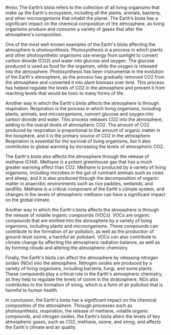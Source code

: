#misc
The Earth’s biota refers to the collection of all living organisms that make up the Earth's ecosystem, including all the plants, animals, bacteria, and other microorganisms that inhabit the planet. The Earth’s biota has a significant impact on the chemical composition of the atmosphere, as living organisms produce and consume a variety of gases that alter the atmosphere's composition.

One of the most well-known examples of the Earth's biota affecting the atmosphere is photosynthesis. Photosynthesis is a process in which plants and other photosynthetic organisms use energy from sunlight to convert carbon dioxide (CO2) and water into glucose and oxygen. The glucose produced is used as food for the organism, while the oxygen is released into the atmosphere. Photosynthesis has been instrumental in the evolution of the Earth's atmosphere, as the process has gradually removed CO2 from the atmosphere and converted it into plant biomass over time. This process has helped regulate the levels of CO2 in the atmosphere and prevent it from reaching levels that would be toxic to many forms of life.

Another way in which the Earth's biota affects the atmosphere is through respiration. Respiration is the process in which living organisms, including plants, animals, and microorganisms, convert glucose and oxygen into carbon dioxide and water. This process releases CO2 into the atmosphere, adding to the overall levels of atmospheric CO2. The amount of CO2 produced by respiration is proportional to the amount of organic matter in the biosphere, and it is the primary source of CO2 in the atmosphere. Respiration is essential for the survival of living organisms, but it also contributes to global warming by increasing the levels of atmospheric CO2.

The Earth's biota also affects the atmosphere through the release of methane (CH4). Methane is a potent greenhouse gas that has a much greater warming effect than CO2. Methane is produced by a variety of living organisms, including microbes in the gut of ruminant animals such as cows and sheep, and it is also produced through the decomposition of organic matter in anaerobic environments such as rice paddies, wetlands, and landfills. Methane is a critical component of the Earth's climate system, and changes in the levels of atmospheric methane can have a significant impact on the global climate.

Another way in which the Earth's biota affects the atmosphere is through the release of volatile organic compounds (VOCs). VOCs are organic compounds that are emitted into the atmosphere by a variety of living organisms, including plants and microorganisms. These compounds can contribute to the formation of air pollution, as well as the production of ground-level ozone, a harmful air pollutant. VOCs can also contribute to climate change by affecting the atmospheric radiation balance, as well as by forming clouds and altering the atmospheric chemistry.

Finally, the Earth's biota can affect the atmosphere by releasing nitrogen oxides (NOx) into the atmosphere. Nitrogen oxides are produced by a variety of living organisms, including bacteria, fungi, and some plants. These compounds play a critical role in the Earth's atmospheric chemistry, as they help to regulate the levels of ozone in the stratosphere. NOx also contributes to the formation of smog, which is a form of air pollution that is harmful to human health.

In conclusion, the Earth's biota has a significant impact on the chemical composition of the atmosphere. Through processes such as photosynthesis, respiration, the release of methane, volatile organic compounds, and nitrogen oxides, the Earth's biota alters the levels of key atmospheric gases, such as CO2, methane, ozone, and smog, and affects the Earth's climate and air quality.